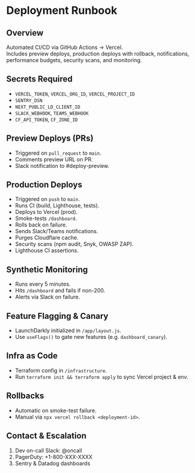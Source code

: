 # Deployment Runbook

## Overview
Automated CI/CD via GitHub Actions → Vercel.  
Includes preview deploys, production deploys with rollback, notifications, performance budgets, security scans, and monitoring.

## Secrets Required
- `VERCEL_TOKEN`, `VERCEL_ORG_ID`, `VERCEL_PROJECT_ID`  
- `SENTRY_DSN`  
- `NEXT_PUBLIC_LD_CLIENT_ID`  
- `SLACK_WEBHOOK`, `TEAMS_WEBHOOK`  
- `CF_API_TOKEN`, `CF_ZONE_ID`  

## Preview Deploys (PRs)
- Triggered on `pull_request` to `main`.  
- Comments preview URL on PR.  
- Slack notification to #deploy-preview.

## Production Deploys
- Triggered on `push` to `main`.  
- Runs CI (build, Lighthouse, tests).  
- Deploys to Vercel (prod).  
- Smoke-tests `/dashboard`.  
- Rolls back on failure.  
- Sends Slack/Teams notifications.  
- Purges Cloudflare cache.  
- Security scans (npm audit, Snyk, OWASP ZAP).  
- Lighthouse CI assertions.

## Synthetic Monitoring
- Runs every 5 minutes.  
- Hits `/dashboard` and fails if non-200.  
- Alerts via Slack on failure.

## Feature Flagging & Canary
- LaunchDarkly initialized in `/app/layout.js`.  
- Use `useFlags()` to gate new features (e.g. `dashboard_canary`).

## Infra as Code
- Terraform config in `/infrastructure`.  
- Run `terraform init && terraform apply` to sync Vercel project & env.

## Rollbacks
- Automatic on smoke-test failure.  
- Manual via `npx vercel rollback <deployment-id>`.

## Contact & Escalation
1. Dev on-call Slack: @oncall  
2. PagerDuty: +1-800-XXX-XXXX  
3. Sentry & Datadog dashboards